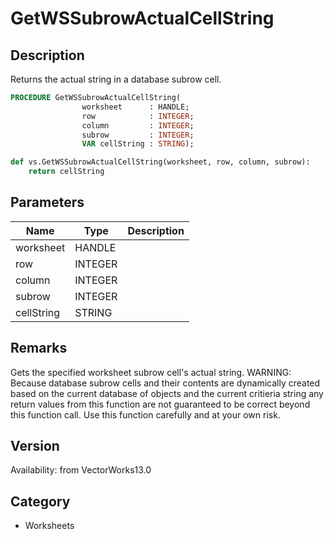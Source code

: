 # GetWSSubrowActualCellString

## Description
Returns the actual string in a database subrow cell.

```pascal
PROCEDURE GetWSSubrowActualCellString(
				worksheet      : HANDLE;
				row            : INTEGER;
				column         : INTEGER;
				subrow         : INTEGER;
				VAR cellString : STRING);
```

```python
def vs.GetWSSubrowActualCellString(worksheet, row, column, subrow):
    return cellString
```

## Parameters
|Name|Type|Description|
|---|---|---|
|worksheet|HANDLE|   |
|row|INTEGER|   |
|column|INTEGER|   |
|subrow|INTEGER|   |
|cellString|STRING|   |

## Remarks
Gets the specified worksheet subrow cell's actual string.
WARNING: Because database subrow cells and their contents are dynamically created based on the current database of objects and the current critieria string any return values from this function are not guaranteed to be correct beyond this function call. Use this function carefully and at your own risk.

## Version
Availability: from VectorWorks13.0

## Category
* Worksheets

